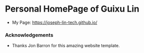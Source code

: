Personal HomePage of Guixu Lin
=====
- My Page: https://joseph-lin-tech.github.io/

### Acknowledgements
- Thanks Jon Barron for this amazing website template.
